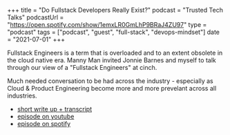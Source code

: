 +++
title =  "Do Fullstack Developers Really Exist?"
podcast = "Trusted Tech Talks"
podcastUrl = "https://open.spotify.com/show/1emxLR0GmLhP9BRaJ4ZU97"
type = "podcast"
tags = ["podcast", "guest", "full-stack", "devops-mindset"]
date = "2021-07-01"
+++

Fullstack Engineers is a term that is overloaded and to an extent obsolete in the cloud native era. Manny Man invited Jonnie Barnes and myself to talk through our view of a "Fullstack Engineers" at cinch.

Much needed conversation to be had across the industry - especially as Cloud & Product Engineering become more and more prevelant across all industries.

- [short write up + transcript](https://www.maxwellbond.co.uk/blog/exploring-fullstack-development-with-jonnie-barnes-and-apostolis-apostolidis-what-is-fullstack-development-)
- [episode on youtube](https://youtu.be/Z0YiuMb_WMA)
- [episode on spotify](https://open.spotify.com/episode/44UCENL6INj9Q4ztlVLQuR)

